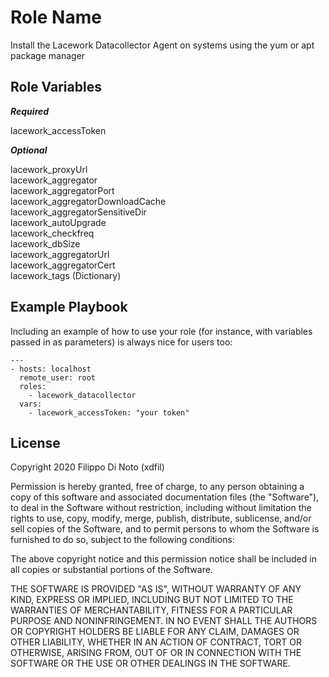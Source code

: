 Role Name
=========

Install the Lacework Datacollector Agent on systems using the yum or apt package manager


Role Variables
--------------

***Required***

lacework_accessToken

***Optional***

lacework_proxyUrl\
lacework_aggregator\
lacework_aggregatorPort\
lacework_aggregatorDownloadCache\
lacework_aggregatorSensitiveDir\
lacework_autoUpgrade\
lacework_checkfreq\
lacework_dbSize\
lacework_aggregatorUrl\
lacework_aggregatorCert\
lacework_tags (Dictionary)


Example Playbook
----------------

Including an example of how to use your role (for instance, with variables passed in as parameters) is always nice for users too:

    ---
    - hosts: localhost
      remote_user: root
      roles:
        - lacework_datacollector
      vars:
        - lacework_accessToken: "your token"

License
-------
Copyright 2020 Filippo Di Noto (xdfil)

Permission is hereby granted, free of charge, to any person obtaining a copy of this software and associated documentation files (the "Software"), to deal in the Software without restriction, including without limitation the rights to use, copy, modify, merge, publish, distribute, sublicense, and/or sell copies of the Software, and to permit persons to whom the Software is furnished to do so, subject to the following conditions:

The above copyright notice and this permission notice shall be included in all copies or substantial portions of the Software.

THE SOFTWARE IS PROVIDED "AS IS", WITHOUT WARRANTY OF ANY KIND, EXPRESS OR IMPLIED, INCLUDING BUT NOT LIMITED TO THE WARRANTIES OF MERCHANTABILITY, FITNESS FOR A PARTICULAR PURPOSE AND NONINFRINGEMENT. IN NO EVENT SHALL THE AUTHORS OR COPYRIGHT HOLDERS BE LIABLE FOR ANY CLAIM, DAMAGES OR OTHER LIABILITY, WHETHER IN AN ACTION OF CONTRACT, TORT OR OTHERWISE, ARISING FROM, OUT OF OR IN CONNECTION WITH THE SOFTWARE OR THE USE OR OTHER DEALINGS IN THE SOFTWARE.
